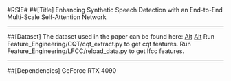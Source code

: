 #RSIE#
##[Title]
Enhancing Synthetic Speech Detection with an End-to-End Multi-Scale Self-Attention Network
***
##[Dataset]
The dataset used in the paper can be found here:
[Alt](https://www.cnblogs.com/ZigHello/p/16139075.html "Asvspoof2019LA")
[Alt](https://www.asvspoof.org/index2021.html "Asvspoof2021LA")
Run Feature_Engineering/CQT/cqt_extract.py to get cqt features.
Run Feature_Engineering/LFCC/reload_data.py to get lfcc features.
***
##[Dependencies]
GeForce RTX 4090
